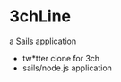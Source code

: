 # 3chLine

a [Sails](http://sailsjs.org) application

* tw*tter clone for 3ch
* sails/node.js application
